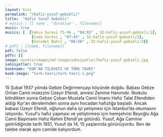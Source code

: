 ```yaml
---
layout: kisi
permalink: "/hafiz-yusuf-gebzeli/"
title:  "Hafız Yusuf Gebzeli"
# musics : [[ name , "duration" , filename]]
music: true
musics: [  [Vakıa Suresi 75-96 , "04:55" , 32-hafiz-yusuf-gebzeli/1],
            [Cuma Suresi , "07:43" , 32-hafiz-yusuf-gebzeli/2],
            [Veladet Bahri , "08:58" , 32-hafiz-yusuf-gebzeli/3]]
# pdfs : [[name, filename]]
pdf: false
pdfs: []
image: assets/images/md-image/sahsiyetler/hafiz-yusuf-gebzeli.jpg
sahsiyetler: true
bookname: "KUR’AN TİLÂVETİ VE TÜRK TAVRI"
book-image: "turk-tavri/turk-tavri-1.png"
---
```


15 Şubat 1937 yılında Gebze Değirmençayı köyünde doğdu. Babası Gebze Orhan Camii müezzini Üzeyir Efendi, annesi Zemine Hanımdır. 
İlkokulu bitirdikten sonra Gebze Çoban Mustafa Camii İmamı Hafız Talat Efendiden aldığı Kur’an derslerinden sonra aynı hocadan hafızlığa başladı. Ancak babası Üzeyir Efendi, oğlunun daha iyi yetişmesi için İstanbul’da okumasını istiyordu. 
Yusuf’u hafız yapması ve yetiştirmesi için hemşehrisi Beyoğlu Ağa Camii Başimamı Hafız Rahmi Efendi’ye götürdü.
Yusuf, Ağa Camiine getirildiğinde tarih 1951, Yusuf da 14, 15 yaşlarında görünüyordu. Ben de talebe olarak aynı camide kalıyordum. 
